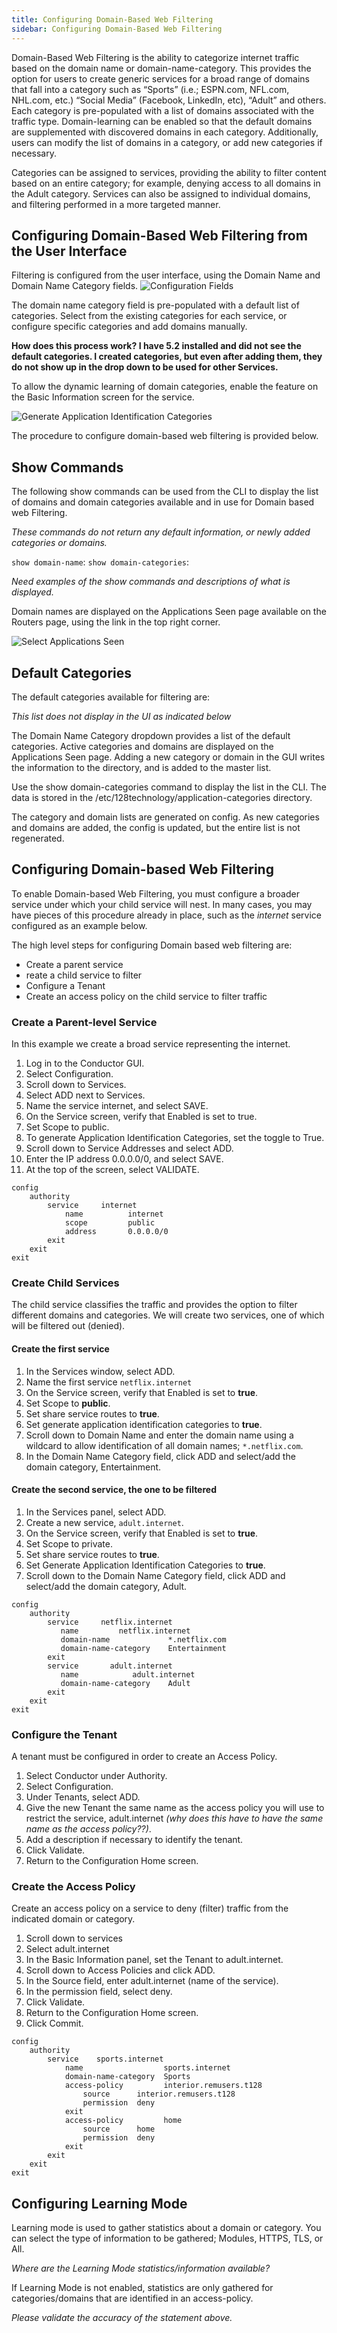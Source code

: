 ```yaml
---
title: Configuring Domain-Based Web Filtering
sidebar: Configuring Domain-Based Web Filtering
---
```


Domain-Based Web Filtering is the ability to categorize internet traffic based on the domain name or domain-name-category. This provides the option for users to create generic services for a broad range of domains that fall into a category such as “Sports” (i.e.; ESPN.com, NFL.com, NHL.com, etc.) “Social Media” (Facebook, LinkedIn, etc), “Adult” and others. Each category is pre-populated with a list of domains associated with the traffic type. Domain-learning can be enabled so that the default domains are supplemented with discovered domains in each category. Additionally, users can modify the list of domains in a category, or add new categories if necessary. 

Categories can be assigned to services, providing the ability to filter content based on an entire category; for example, denying access to all domains in the Adult category. Services can also be assigned to individual domains, and filtering performed in a more targeted manner. 

## Configuring Domain-Based Web Filtering from the User Interface

Filtering is configured from the user interface, using the Domain Name and Domain Name Category fields. 
![Configuration Fields](/img/dbwf_config_fields.png)

The domain name category field is pre-populated with a default list of categories. Select from the existing categories for each service, or configure specific categories and add domains manually. 

**How does this process work? I have 5.2 installed and did not see the default categories. I created categories, but even after adding them, they do not show up in the drop down to be used for other Services.**

To allow the dynamic learning of domain categories, enable the feature on the Basic Information screen for the service. 

![Generate Application Identification Categories](/img/dbwf_gen_categories.png)

The procedure to configure domain-based web filtering is provided below.

## Show Commands

The following show commands can be used from the CLI to display the list of domains and domain categories available and in use for Domain based web Filtering. 

*These commands do not return any default information, or newly added categories or domains.*

`show domain-name`:
`show domain-categories`: 

*Need examples of the show commands and descriptions of what is displayed.*

Domain names are displayed on the Applications Seen page available on the Routers page, using the link in the top right corner. 

![Select Applications Seen](/img/dbwf_appl_seen.png)

## Default Categories

The default categories available for filtering are:

*This list does not display in the UI as indicated below*

The Domain Name Category dropdown provides a list of the default categories. Active categories and domains are displayed on the Applications Seen page. Adding a new category or domain in the GUI writes the information to the directory, and is added to the master list. 

Use the show domain-categories command to display the list in the CLI. The data is stored in the /etc/128technology/application-categories directory. 

The category and domain lists are generated on config. As new categories and domains are added, the config is updated, but the entire list is not regenerated. 

## Configuring Domain-based Web Filtering

To enable Domain-based Web Filtering, you must configure a broader service under which your child service will nest. In many cases, you may have pieces of this procedure already in place, such as  the *internet* service configured as an example below. 

The high level steps for configuring Domain based web filtering are:

- Create a parent service
- reate a child service to filter
- Configure a Tenant
- Create an access policy on the child service to filter traffic 

### Create a Parent-level Service 
In this example we create a broad service representing the internet.

1. Log in to the Conductor GUI.
2. Select Configuration.
3. Scroll down to Services.
4. Select ADD next to Services.
5. Name the service internet, and select SAVE.
6. On the Service screen, verify that Enabled is set to true.
7. Set Scope to public.
8. To generate Application Identification Categories, set the toggle to True.
9. Scroll down to Service Addresses and select ADD.
10. Enter the IP address 0.0.0.0/0, and select SAVE.
11. At the top of the screen, select VALIDATE.

```
config
    authority
        service  	internet
            name          internet
            scope         public
            address       0.0.0.0/0
        exit
    exit
exit
```

### Create Child Services 

The child service classifies the traffic and provides the option to filter different domains and categories. We will create two services, one of which will be filtered out (denied).

#### Create the first service

1.	In the Services window, select ADD.
2.	Name the first service `netflix.internet`
3.	On the Service screen, verify that Enabled is set to **true**.
4.	Set Scope to **public**.
5.	Set share service routes to **true**.
6.	Set generate application identification categories to **true**.
7.	Scroll down to Domain Name and enter the domain name using a wildcard to allow identification of all domain names; `*.netflix.com`.
8.	In the Domain Name Category field, click ADD and select/add the domain category, Entertainment.

#### Create the second service, the one to be filtered 
1.	In the Services panel, select ADD.
2.	Create a new service, `adult.internet`.
3.	On the Service screen, verify that Enabled is set to **true**.
4.	Set Scope to private.
5.	Set share service routes to **true**.
6.	Set Generate Application Identification Categories to **true**.
7.	Scroll down to the Domain Name Category field, click ADD and select/add the domain category, Adult. 

```
config
    authority
        service  	netflix.internet
           name       	netflix.internet
           domain-name             *.netflix.com
           domain-name-category    Entertainment
        exit
        service       adult.internet
           name            adult.internet
           domain-name-category    Adult 
        exit
    exit
exit
```

### Configure the Tenant
A tenant must be configured in order to create an Access Policy.

1.	Select Conductor under Authority.
2.	Select Configuration.
3.	Under Tenants, select ADD.
4.	Give the new Tenant the same name as the access policy you will use to restrict the service, adult.internet *(why does this have to have the same name as the access policy??)*.
5.	Add a description if necessary to identify the tenant.
6.	Click Validate.
7.	Return to the Configuration Home screen.

### Create the Access Policy

Create an access policy on a service to deny (filter) traffic from the indicated domain or category.

1.	Scroll down to services
2.	Select adult.internet
3.	In the Basic Information panel, set the Tenant to adult.internet.
4.	Scroll down to Access Policies and click ADD.
5.	In the Source field, enter adult.internet (name of the service).
6.	In the permission field, select deny.
7.	Click Validate.
8.	Return to the Configuration Home screen.
9.	Click Commit.

```
config
    authority
        service    sports.internet
            name                  sports.internet
            domain-name-category  Sports
            access-policy         interior.remusers.t128
                source      interior.remusers.t128
                permission  deny
            exit
            access-policy         home
                source      home
                permission  deny
            exit
        exit
    exit
exit

```

## Configuring Learning Mode

Learning mode is used to gather statistics about a domain or category. You can select the type of information to be gathered; Modules, HTTPS, TLS, or All. 

*Where are the Learning Mode statistics/information available?* 

If Learning Mode is not enabled, statistics are only gathered for categories/domains that are identified in an access-policy.

*Please validate the accuracy of the statement above.* 
